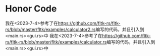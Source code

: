 # Honor Code
我在<2023-7-4>参考了<Alhammed Alyousef>在<https://github.com/fltk-rs/fltk-rs/blob/master/fltk/examples/calculator2.rs>编写的代码，并且引入到<main.rs><gui.rs>中
我在<2023-7-4>参考了<Alhammed Alyousef>在<https://github.com/fltk-rs/fltk-rs/blob/master/fltk/examples/calculator.rs>编写的代码，并且引入到<main.rs><gui.rs>中
